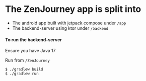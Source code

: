 # The ZenJourney app is split into 
- The android app built with jetpack compose under `/app`
- The backend-server using ktor under `/backend`

#### To run the backend-server
Ensure you have Java 17

Run from `/ZenJourney`
```
$ ./gradlew build
$ ./gradlew run
```